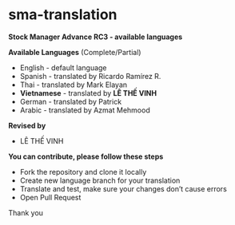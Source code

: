 # sma-translation
__Stock Manager Advance RC3 - available languages__

__Available Languages__ (Complete/Partial)
+ English -  default language
+ Spanish - translated by Ricardo Ramírez R.
+ Thai - translated by Mark Elayan
+ __Vietnamese__ - translated by __LÊ THẾ VINH__
+ German - translated by Patrick
+ Arabic - translated by Azmat Mehmood

__Revised by__
+ LÊ THẾ VINH

__You can contribute, please follow these steps__
* Fork the repository and clone it locally
* Create new language branch for your translation
* Translate and test, make sure your changes don’t cause errors
* Open Pull Request

Thank you